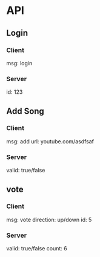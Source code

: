 # API

## Login

### Client
msg: login

### Server
id: 123

## Add Song
### Client
msg: add
url: youtube.com/asdfsaf

### Server
valid: true/false

## vote
### Client
msg: vote
direction: up/down
id: 5

### Server 
valid: true/false
count: 6


